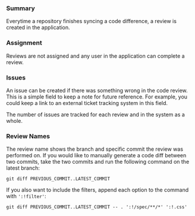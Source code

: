 ### Summary

Everytime a repository finishes syncing a code difference, a review is created in the application.

### Assignment

Reviews are not assigned and any user in the application can complete a review.

### Issues

An issue can be created if there was something wrong in the code review. This is a simple field to keep a note for future reference. For example, you could keep a link to an external ticket tracking system in this field.

The number of issues are tracked for each review and in the system as a whole.

### Review Names

The review name shows the branch and specific commit the review was performed on. If you would like to manually generate a code diff between two commits, take the two commits and run the following command on the latest branch:

`git diff PREVIOUS_COMMIT..LATEST_COMMIT`

If you also want to include the filters, append each option to the command with `':!filter'`:

`git diff PREVIOUS_COMMIT..LATEST_COMMIT -- . ':!/spec/**/*' ':!.css'`